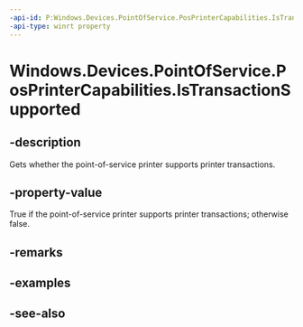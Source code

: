 ----api-id: P:Windows.Devices.PointOfService.PosPrinterCapabilities.IsTransactionSupported
-api-type: winrt property
---<!-- Property syntaxpublic bool IsTransactionSupported { get; }--># Windows.Devices.PointOfService.PosPrinterCapabilities.IsTransactionSupported## -descriptionGets whether the point-of-service printer supports printer transactions.## -property-valueTrue if the point-of-service printer supports printer transactions; otherwise false.## -remarks## -examples## -see-also